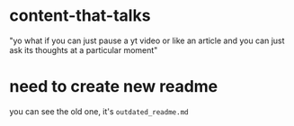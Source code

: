 # content-that-talks
"yo what if you can just pause a yt video or like an article and you can just ask its thoughts at a particular moment"

# need to create new readme
you can see the old one, it's `outdated_readme.md`
